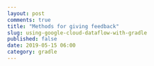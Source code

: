 ```yaml
---
layout: post
comments: true
title: "Methods for giving feedback"
slug: using-google-cloud-dataflow-with-gradle
published: false
date: 2019-05-15 06:00
category: gradle
---
```

